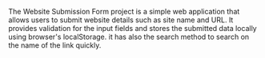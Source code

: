 The Website Submission Form project is a simple web application that allows users to submit website details such as site name and URL. 
It provides validation for the input fields and stores the submitted data locally using browser's localStorage.
it has also the search method to search on the name of the link quickly.

